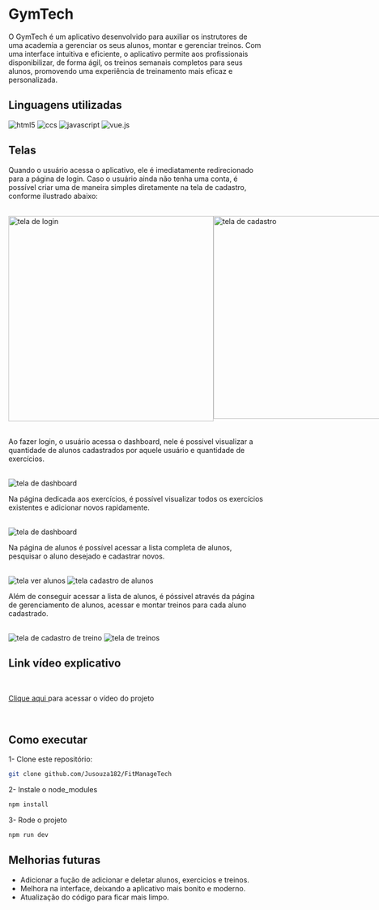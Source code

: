 
# GymTech

O GymTech é um aplicativo desenvolvido para auxiliar os instrutores de uma academia a  gerenciar os seus alunos, montar e gerenciar treinos. 
Com uma interface intuitiva e eficiente, o aplicativo permite aos profissionais disponibilizar, de forma ágil, os treinos semanais completos para seus alunos, promovendo uma experiência de treinamento mais eficaz e personalizada.
## Linguagens utilizadas

<div>
<img alt="html5" src="https://img.shields.io/badge/HTML5-E34F26?style=for-the-badge&logo=html5&logoColor=white">
<img alt="ccs" src="https://img.shields.io/badge/CSS3-1572B6?style=for-the-badge&logo=css3&logoColor=white">
<img alt="javascript" src="https://img.shields.io/badge/JavaScript-F7DF1E?style=for-the-badge&logo=javascript&logoColor=black">
<img alt="vue.js" src="https://img.shields.io/badge/Vue.js-35495E?style=for-the-badge&logo=vue.js&logoColor=4FC08D">
</div>

## Telas

Quando o usuário acessa o aplicativo, ele é imediatamente redirecionado para a página de login. Caso o usuário ainda não tenha uma conta, é possível criar uma de maneira simples diretamente na tela de cadastro, conforme ilustrado abaixo: 

</br>

<div style="display: flex;"> 
<img alt="tela de login" src="https://uploaddeimagens.com.br/images/004/610/300/full/Captura_de_tela_2023-09-17_095101.png?1694955071" style="width: 405px; heigth: 573px;">
<img alt="tela de cadastro" src="https://uploaddeimagens.com.br/images/004/610/304/full/Captura_de_tela_2023-09-17_095532.png?1694955334" style="width: 400px; heigth: 570px;">

</div>

</br>

Ao fazer login, o usuário acessa o dashboard, nele é possivel visualizar a quantidade de alunos cadastrados por aquele usuário e quantidade de exercícios. 

</br>


<img alt="tela de dashboard" src="https://uploaddeimagens.com.br/images/004/610/306/full/Captura_de_tela_2023-09-17_095707.png?1694955427">

</br>

Na página dedicada aos exercícios, é possível visualizar todos os exercícios existentes e adicionar novos rapidamente.

</br>

<img alt="tela de dashboard" src="https://uploaddeimagens.com.br/images/004/610/414/full/Captura_de_tela_2023-09-17_142527.png?1694971528">

</br>

Na página de alunos é possível acessar a lista completa de alunos, pesquisar o aluno desejado e cadastrar novos. 

</br>

<img alt="tela ver alunos" src="https://uploaddeimagens.com.br/images/004/610/313/full/Captura_de_tela_2023-09-17_095933.png?1694955706">

<img alt="tela cadastro de alunos" src="https://uploaddeimagens.com.br/images/004/610/314/original/Captura_de_tela_2023-09-17_095954.png?1694955741">

</br>

Além de conseguir acessar a lista de alunos, é póssivel através da página de gerenciamento de alunos, acessar e montar treinos para cada aluno cadastrado. 

</br>

<img alt="tela de cadastro de treino" src="https://uploaddeimagens.com.br/images/004/610/410/full/Captura_de_tela_2023-09-17_142003.png?1694971217">

<img alt="tela de treinos" src="https://uploaddeimagens.com.br/images/004/610/411/full/Captura_de_tela_2023-09-17_142206.png?1694971334">

</br>

## Link vídeo explicativo 
</br>

<a href='https://drive.google.com/file/d/1vQJ1SCeIwPdo-zJhMY35c9nf4uiHoZHC/view?usp=drive_link'> Clique aqui </a> para acessar o vídeo do projeto

</br>

## Como executar

1- Clone este repositório:

```bash
git clone github.com/Jusouza182/FitManageTech

```
2- Instale o node_modules    

```bash
npm install

```

3- Rode o projeto   

```bash
npm run dev

```

## Melhorias futuras

 * Adicionar a fução de adicionar e deletar alunos, exercicios e treinos. 
 * Melhora na interface, deixando a aplicativo mais bonito e moderno. 
 * Atualização do código para ficar mais limpo. 
